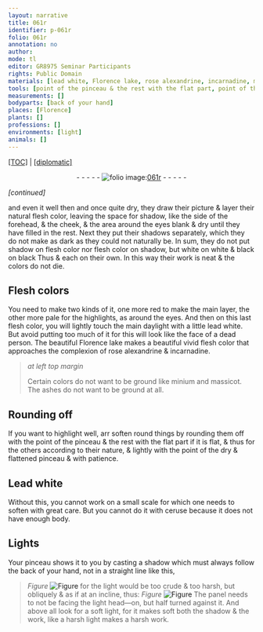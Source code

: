 ```yaml
---
layout: narrative
title: 061r
identifier: p-061r
folio: 061r
annotation: no
author:
mode: tl
editor: GR8975 Seminar Participants
rights: Public Domain
materials: [lead white, Florence lake, rose alexandrine, incarnadine, minium, massicot, ashes, Lead white, ceruse]
tools: [point of the pinceau & the rest with the flat part, point of the dry & flattened pinceau, pinceau]
measurements: []
bodyparts: [back of your hand]
places: [Florence]
plants: []
professions: []
environments: [light]
animals: []
---
```


<p><a href="{{ site.baseurl }}/translation/">[TOC]</a> | <a href="{{ site.baseurl }}/texts/p-061r_tc/" target="_blank">[diplomatic]</a></p><div class="folio" align="center">- - - - - <a href="http://gallica.bnf.fr/ark:/12148/btv1b10500001g/f127.image" target="_blank"><img src="https://cu-mkp.github.io/2017-workshop-edition/assets/photo-icon.png" alt="folio image: " style="display:inline-block; margin-bottom:-3px;"/>061r</a> - - - - - </div>  
 
*[continued]*
  
and even it well <span class="del">then</span> and once quite dry, they draw their picture & layer their natural flesh color, leaving the space for shadow, like the side of the forehead, & the cheek, & the area around the eyes blank & dry until they have filled in the rest. Next they put their shadows separately, which they do not make as dark as they could not naturally be. In sum, they do not put shadow on flesh color nor flesh color on shadow, but white on white & black on black <span class="del">Thus</span> & each on their own. In this way their work is neat & the colors do not die.
 
 
  

## Flesh colors

 
You need to make two kinds of it, one more red to make the main layer, the other more pale for the highlights, as around the eyes. And then on this last flesh color, you will lightly touch the main daylight with a little <span class="m">lead white</span>. But avoid putting too much of it for this will look like the face of a dead person. The beautiful <span class="m"><span class="pl">Florence</span> lake</span> makes a beautiful vivid flesh color that approaches <span class="del"><span class="ill"></span></span> the complexion of <span class="m">rose alexandrine</span> & <span class="m">incarnadine</span>.
 
> *at left top margin*
> 
> 
>   Certain colors do not want to be ground like <span class="m">minium</span> and <span class="m">massicot</span>. The <span class="m">ashes</span> do not want to be ground at all.
 
 
  

## Rounding off

 
If you want to highlight well, <span class="del">arr</span> soften round things by rounding them off with the <span class="tl">point of the pinceau & the rest with the flat part</span> if it is flat, & thus for the others according to their nature, & lightly with the <span class="tl">point of the dry & flattened pinceau</span> <span class="add">&</span> with patience.
 
 
  

## <span class="m">Lead white</span>

 
Without this, you cannot work on a small scale for which one needs to soften with great care. But you cannot do it with <span class="m">ceruse</span> because it does not have enough body.
 
 
  

## Lights

 
Your <span class="tl">pinceau</span> shows it to you by casting a shadow which must always follow the <span class="bp">back of your hand</span>, not in a straight line like this, 
> *Figure*
> <a href="https://drive.google.com/open?id=0B9-oNrvWdlO5LVgyaXJ0Rl8wMjA" target="_blank"><img src="https://cu-mkp.github.io/GR8975-edition/assets/photo-icon.png" alt="Figure" style="display:inline-block; margin-bottom:-3px;"/></a>
 for the light would be too crude & too harsh, but obliquely & as if at an incline, thus: 
> *Figure*
> <a href="https://drive.google.com/open?id=0B9-oNrvWdlO5a0g1a0hvTUdHRFE" target="_blank"><img src="https://cu-mkp.github.io/GR8975-edition/assets/photo-icon.png" alt="Figure" style="display:inline-block; margin-bottom:-3px;"/></a>
 The panel needs to not be facing the <span class="env">light</span> head—on, but half turned against it. And above all look for a soft light, for it makes soft both the shadow & the work, like a harsh light <span class="sup">makes</span> a harsh work.
 
